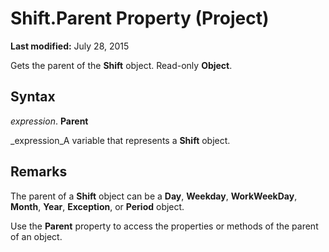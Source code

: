 
# Shift.Parent Property (Project)

 **Last modified:** July 28, 2015

Gets the parent of the  **Shift** object. Read-only **Object**.

## Syntax

 _expression_. **Parent**

 _expression_A variable that represents a  **Shift** object.


## Remarks

The parent of a  **Shift** object can be a **Day**,  **Weekday**,  **WorkWeekDay**,  **Month**,  **Year**,  **Exception**, or  **Period** object.

Use the  **Parent** property to access the properties or methods of the parent of an object.

